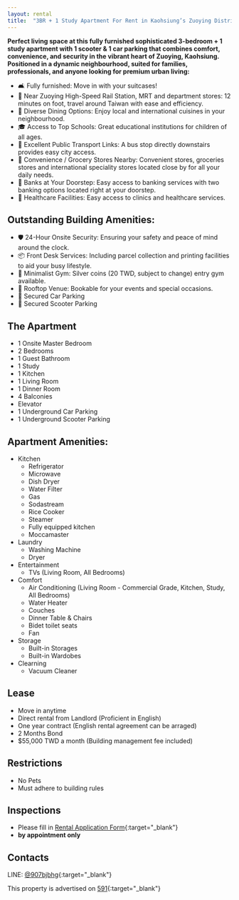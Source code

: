 ```yaml
---
layout: rental
title:  "3BR + 1 Study Apartment For Rent in Kaohsiung’s Zuoying District, Perfect for Families ! 🏡✨"
---
```



__Perfect living space at this fully furnished sophisticated 3-bedroom + 1 study apartment with 1 scooter & 1 car parking that combines comfort, convenience, and security in the vibrant heart of Zuoying, Kaohsiung. Positioned in a dynamic neighbourhood, suited for families, professionals, and anyone looking for premium urban living:__

  - 🛋️ Fully furnished: Move in with your suitcases!
  - 🚉 Near Zuoying High-Speed Rail Station, MRT and department stores: 12 minutes on foot, travel around Taiwan with ease and efficiency.
  - 🍴 Diverse Dining Options: Enjoy local and international cuisines in your neighbourhood.
  - 🎓 Access to Top Schools: Great educational institutions for children of all ages.
  - 🚌 Excellent Public Transport Links: A bus stop directly downstairs provides easy city access.
  - 🚶 Convenience / Grocery Stores Nearby: Convenient stores, groceries stores and international speciality stores located close by for all your daily needs.
  - 🏦 Banks at Your Doorstep: Easy access to banking services with two banking options located right at your doorstep.
  - 🏥 Healthcare Facilities: Easy access to clinics and healthcare services.

## Outstanding Building Amenities:

  - 🛡️ 24-Hour Onsite Security: Ensuring your safety and peace of mind around the clock.
  - 📦 Front Desk Services: Including parcel collection and printing facilities to aid your busy lifestyle.
  - 💪 Minimalist Gym: Silver coins (20 TWD, subject to change) entry gym available.
  - 🌆 Rooftop Venue: Bookable for your events and special occasions.
  - 🚗 Secured Car Parking
  - 🛵 Secured Scooter Parking

## The Apartment
  - 1 Onsite Master Bedroom
  - 2 Bedrooms
  - 1 Guest Bathroom
  - 1 Study
  - 1 Kitchen
  - 1 Living Room
  - 1 Dinner Room
  - 4 Balconies
  - Elevator
  - 1 Underground Car Parking
  - 1 Underground Scooter Parking

## Apartment Amenities:
  - Kitchen
      - Refrigerator
      - Microwave
      - Dish Dryer
      - Water Filter
      - Gas
      - Sodastream
      - Rice Cooker
      - Steamer
      - Fully equipped kitchen
      - Moccamaster
  - Laundry
      - Washing Machine
      - Dryer
  - Entertainment
      - TVs (Living Room, All Bedrooms)
  - Comfort
      - Air Conditioning (Living Room - Commercial Grade, Kitchen, Study, All Bedrooms)
      - Water Heater
      - Couches
      - Dinner Table & Chairs
      - Bidet toilet seats 
      - Fan
  - Storage
      - Built-in Storages
      - Built-in Wardobes 
  - Clearning
      - Vacuum Cleaner

## Lease
  - Move in anytime
  - Direct rental from Landlord (Proficient in English)
  - One year contract (English rental agreement can be arraged)
  - 2 Months Bond
  - $55,000 TWD a month (Building management fee included)

## Restrictions
  - No Pets
  - Must adhere to building rules

## Inspections 
  - Please fill in [Rental Application Form](https://forms.gle/MkdVXy6WbGwJ8kTS7){:target="_blank"} 
  - **by appointment only**

## Contacts
LINE: [@907bjbhg](https://lin.ee/g00nSrm){:target="_blank"}


This property is advertised on [591](https://rent.591.com.tw/17008088){:target="_blank"}

